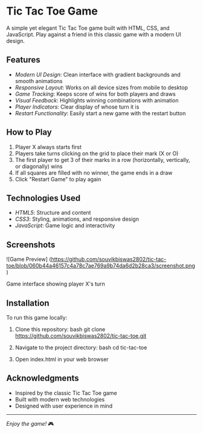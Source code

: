 # Tic Tac Toe Game

A simple yet elegant Tic Tac Toe game built with HTML, CSS, and JavaScript. Play against a friend in this classic game with a modern UI design.

## Features

- *Modern UI Design*: Clean interface with gradient backgrounds and smooth animations
- *Responsive Layout*: Works on all device sizes from mobile to desktop
- *Game Tracking*: Keeps score of wins for both players and draws
- *Visual Feedback*: Highlights winning combinations with animation
- *Player Indicators*: Clear display of whose turn it is
- *Restart Functionality*: Easily start a new game with the restart button

## How to Play

1. Player X always starts first
2. Players take turns clicking on the grid to place their mark (X or O)
3. The first player to get 3 of their marks in a row (horizontally, vertically, or diagonally) wins
4. If all squares are filled with no winner, the game ends in a draw
5. Click "Restart Game" to play again

## Technologies Used

- *HTML5*: Structure and content
- *CSS3*: Styling, animations, and responsive design
- *JavaScript*: Game logic and interactivity

## Screenshots

![Game Preview] (https://github.com/souvikbiswas2802/tic-tac-toe/blob/060b44a46157c4a78c7ae769a9b74da6d2b28ca3/screenshot.png)

Game interface showing player X's turn

## Installation

To run this game locally:

1. Clone this repository:
   bash
   git clone https://github.com/souvikbiswas2802/tic-tac-toe.git
   

2. Navigate to the project directory:
   bash
   cd tic-tac-toe
   

3. Open index.html in your web browser


## Acknowledgments

- Inspired by the classic Tic Tac Toe game
- Built with modern web technologies
- Designed with user experience in mind

---

*Enjoy the game!* 🎮
